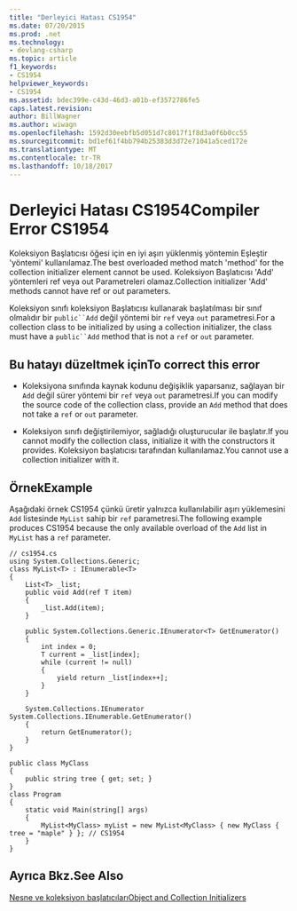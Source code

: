 ```yaml
---
title: "Derleyici Hatası CS1954"
ms.date: 07/20/2015
ms.prod: .net
ms.technology:
- devlang-csharp
ms.topic: article
f1_keywords:
- CS1954
helpviewer_keywords:
- CS1954
ms.assetid: bdec399e-c43d-46d3-a01b-ef3572786fe5
caps.latest.revision: 
author: BillWagner
ms.author: wiwagn
ms.openlocfilehash: 1592d30eebfb5d051d7c8017f1f8d3a0f6b0cc55
ms.sourcegitcommit: bd1ef61f4bb794b25383d3d72e71041a5ced172e
ms.translationtype: MT
ms.contentlocale: tr-TR
ms.lasthandoff: 10/18/2017
---
```

# <a name="compiler-error-cs1954"></a><span data-ttu-id="8aa70-102">Derleyici Hatası CS1954</span><span class="sxs-lookup"><span data-stu-id="8aa70-102">Compiler Error CS1954</span></span>
<span data-ttu-id="8aa70-103">Koleksiyon Başlatıcısı öğesi için en iyi aşırı yüklenmiş yöntemin Eşleştir 'yöntemi' kullanılamaz.</span><span class="sxs-lookup"><span data-stu-id="8aa70-103">The best overloaded method match 'method' for the collection initializer element cannot be used.</span></span> <span data-ttu-id="8aa70-104">Koleksiyon Başlatıcısı 'Add' yöntemleri ref veya out Parametreleri olamaz.</span><span class="sxs-lookup"><span data-stu-id="8aa70-104">Collection initializer 'Add' methods cannot have ref or out parameters.</span></span>  
  
 <span data-ttu-id="8aa70-105">Koleksiyon sınıfı koleksiyon Başlatıcısı kullanarak başlatılması bir sınıf olmalıdır bir `public``Add` değil yöntemi bir `ref` veya `out` parametresi.</span><span class="sxs-lookup"><span data-stu-id="8aa70-105">For a collection class to be initialized by using a collection initializer, the class must have a `public``Add` method that is not a `ref` or `out` parameter.</span></span>  
  
## <a name="to-correct-this-error"></a><span data-ttu-id="8aa70-106">Bu hatayı düzeltmek için</span><span class="sxs-lookup"><span data-stu-id="8aa70-106">To correct this error</span></span>  
  
-   <span data-ttu-id="8aa70-107">Koleksiyona sınıfında kaynak kodunu değişiklik yaparsanız, sağlayan bir `Add` değil sürer yöntemi bir `ref` veya `out` parametresi.</span><span class="sxs-lookup"><span data-stu-id="8aa70-107">If you can modify the source code of the collection class, provide an `Add` method that does not take a `ref` or `out` parameter.</span></span>  
  
-   <span data-ttu-id="8aa70-108">Koleksiyon sınıfı değiştirilemiyor, sağladığı oluşturucular ile başlatır.</span><span class="sxs-lookup"><span data-stu-id="8aa70-108">If you cannot modify the collection class, initialize it with the constructors it provides.</span></span> <span data-ttu-id="8aa70-109">Koleksiyon başlatıcısı tarafından kullanılamaz.</span><span class="sxs-lookup"><span data-stu-id="8aa70-109">You cannot use a collection initializer with it.</span></span>  
  
## <a name="example"></a><span data-ttu-id="8aa70-110">Örnek</span><span class="sxs-lookup"><span data-stu-id="8aa70-110">Example</span></span>  
 <span data-ttu-id="8aa70-111">Aşağıdaki örnek CS1954 çünkü üretir yalnızca kullanılabilir aşırı yüklemesini `Add` listesinde `MyList` sahip bir `ref` parametresi.</span><span class="sxs-lookup"><span data-stu-id="8aa70-111">The following example produces CS1954 because the only available overload of the `Add` list in `MyList` has a `ref` parameter.</span></span>  
  
```  
// cs1954.cs  
using System.Collections.Generic;  
class MyList<T> : IEnumerable<T>  
{  
    List<T> _list;  
    public void Add(ref T item)  
    {  
        _list.Add(item);  
    }  
  
    public System.Collections.Generic.IEnumerator<T> GetEnumerator()  
    {  
        int index = 0;  
        T current = _list[index];  
        while (current != null)  
        {  
            yield return _list[index++];  
        }  
    }  
  
    System.Collections.IEnumerator System.Collections.IEnumerable.GetEnumerator()  
    {  
        return GetEnumerator();  
    }  
}  
  
public class MyClass  
{  
    public string tree { get; set; }  
}  
class Program  
{  
    static void Main(string[] args)  
    {  
        MyList<MyClass> myList = new MyList<MyClass> { new MyClass { tree = "maple" } }; // CS1954  
    }  
}  
```  
  
## <a name="see-also"></a><span data-ttu-id="8aa70-112">Ayrıca Bkz.</span><span class="sxs-lookup"><span data-stu-id="8aa70-112">See Also</span></span>  
 [<span data-ttu-id="8aa70-113">Nesne ve koleksiyon başlatıcıları</span><span class="sxs-lookup"><span data-stu-id="8aa70-113">Object and Collection Initializers</span></span>](../../csharp/programming-guide/classes-and-structs/object-and-collection-initializers.md)
